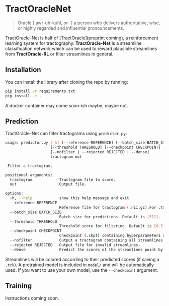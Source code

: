 # TractOracleNet


> Oracle [ awr-uh-kuhl, or- ] a person who delivers authoritative, wise, or highly regarded and influential pronouncements.


TractOracle-Net is half of [TractOracle](preprint coming), a reinforcement learning system for tractography. **TractOracle-Net** is a streamline classification network which can be used to reward plausible streamlines from __TractOracle-RL__ or filter streamlines in general.


## Installation

You can install the library after cloning the repo by running:

```bash
pip install -r requirements.txt
pip install -e .
```

A docker container may come soon-ish maybe, maybe not.

## Prediction

TractOracle-Net can filter tractograms using `predictor.py`:

```bash
usage: predictor.py [-h] [--reference REFERENCE] [--batch_size BATCH_SIZE]
                    [--threshold THRESHOLD] [--checkpoint CHECKPOINT]
                    [--nofilter | --rejected REJECTED | --dense]
                    tractogram out

 Filter a tractogram. 

positional arguments:
  tractogram            Tractogram file to score.
  out                   Output file.

options:
  -h, --help            show this help message and exit
  --reference REFERENCE
                        Reference file for tractogram (.nii.gz).For .trk, can be 'same'. Default is [same].
  --batch_size BATCH_SIZE
                        Batch size for predictions. Default is [512].
  --threshold THRESHOLD
                        Threshold score for filtering. Default is [0.5].
  --checkpoint CHECKPOINT
                        Checkpoint (.ckpt) containing hyperparameters and weights of model. Default is [model/tractoracle.ckpt].
  --nofilter            Output a tractogram containing all streamlines and scores instead of only plausible ones.
  --rejected REJECTED   Output file for invalid streamlines.
  --dense               Predict the scores of the streamlines point by point. Streamlines' endpoints should be uniformized for best visualization.
```

Streamlines will be colored according to their predicted scores (if saving a `.trk`). A pretrained model is included in `model/` and will be automatically used. If you want to use your own model, use the `--checkpoint` argument.

## Training

Instructions coming soon.
